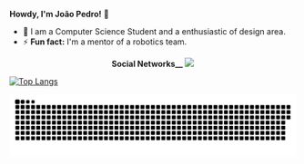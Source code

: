 **Howdy, I'm João Pedro!** 👋 

- 🔭 I am a Computer Science Student and a enthusiastic of design area.
- ⚡ **Fun fact:** I'm a mentor of a robotics team.

<p align="center"><b>Social Networks__</b>
<a href="https://www.instagram.com/fpereira.joaopedro" alt="Instagram" target="_blank">
  <img src="https://img.shields.io/badge/-Instagram-DF0174?style=for-the-badge&labelColor=DF0174&logo=instagram&logoColor=white&link=https://www.instagram.com/fpereira.joaopedro">
</a>

[![Top Langs](https://github-readme-stats.vercel.app/api/top-langs/?username=JPedroo)](https://github.com/JPedroo/github-readme-stats)

![Snake animation](https://github.com/JPedroo/JPedroo/blob/output/github-contribution-grid-snake.svg)
